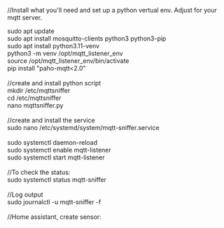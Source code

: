 //Install what you'll need and set up a python vertual env. Adjust for your mqtt server.<br>

sudo apt update<br>
sudo apt install mosquitto-clients python3 python3-pip<br>
sudo apt install python3.11-venv<br>
python3 -m venv /opt/mqtt_listener_env<br>
source /opt/mqtt_listener_env/bin/activate<br>
pip install "paho-mqtt<2.0"<br>
<br>
//create and install python script<br>
mkdir /etc/mqttsniffer<br>
cd /etc/mqttsniffer<br>
nano mqttsniffer.py<br>
<br>
//create and install the service<br>
sudo nano /etc/systemd/system/mqtt-sniffer.service<br>
<br>
sudo systemctl daemon-reload<br>
sudo systemctl enable mqtt-listener<br>
sudo systemctl start mqtt-listener<br>
<br>
//To check the status:<br>
sudo systemctl status mqtt-sniffer<br>
<br>
//Log output<br>
sudo journalctl -u mqtt-sniffer -f<br>
<br>
//Home assistant, create sensor:<br>
